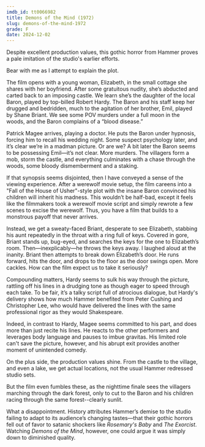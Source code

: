 ```yaml
---
imdb_id: tt0066982
title: Demons of the Mind (1972)
slug: demons-of-the-mind-1972
grade: F
date: 2024-12-02
---
```


Despite excellent production values, this gothic horror from Hammer proves a pale imitation of the studio's earlier efforts.

Bear with me as I attempt to explain the plot.

The film opens with a young woman, Elizabeth, in the small cottage she shares with her boyfriend. After some gratuitous nudity, she’s abducted and carted back to an imposing castle. We learn she’s the daughter of the local Baron, played by top-billed Robert Hardy. The Baron and his staff keep her drugged and bedridden, much to the agitation of her brother, Emil, played by Shane Briant. We see some POV murders under a full moon in the woods, and the Baron complains of a “blood disease.”

Patrick Magee arrives, playing a doctor. He puts the Baron under hypnosis, forcing him to recall his wedding night. Some suspect psychology later, and it’s clear we’re in a madman picture. Or are we? A bit later the Baron seems to be possessing Emil—it’s not clear. More murders. The villagers form a mob, storm the castle, and everything culminates with a chase through the woods, some bloody dismemberment and a staking.

If that synopsis seems disjointed, then I have conveyed a sense of the viewing experience. After a werewolf movie setup, the film careens into a "Fall of the House of Usher"-style plot with the insane Baron convinced his children will inherit his madness. This wouldn’t be half-bad, except it feels like the filmmakers took a werewolf movie script and simply rewrote a few scenes to excise the werewolf. Thus, you have a film that builds to a monstrous payoff that never arrives.

Instead, we get a sweaty-faced Briant, desperate to see Elizabeth, stabbing his aunt repeatedly in the throat with a ring full of keys. Covered in gore, Briant stands up, bug-eyed, and searches the keys for the one to Elizabeth’s room. Then—inexplicably—he throws the keys away. I laughed aloud at the inanity. Briant then attempts to break down Elizabeth’s door. He runs forward, hits the door, and drops to the floor as the door swings open. More cackles. How can the film expect us to take it seriously?

Compounding matters, Hardy seems to sulk his way through the picture, rattling off his lines in a drudging tone as though eager to speed through each take. To be fair, it’s a talky script full of atrocious dialogue, but Hardy's delivery shows how much Hammer benefited from Peter Cushing and Christopher Lee, who would have delivered the lines with the same professional rigor as they would Shakespeare.

Indeed, in contrast to Hardy, Magee seems committed to his part, and does more than just recite his lines. He reacts to the other performers and leverages body language and pauses to imbue gravitas. His limited role can't save the picture, however, and his abrupt exit provides another moment of unintended comedy.

On the plus side, the production values shine. From the castle to the village, and even a lake, we get actual locations, not the usual Hammer redressed studio sets.

But the film even fumbles these, as the nighttime finale sees the villagers marching through the dark forest, only to cut to the Baron and his children racing through the same forest--clearly sunlit.

What a disappointment. History attributes Hammer’s demise to the studio failing to adapt to its audience’s changing tastes—that their gothic horrors fell out of favor to satanic shockers like <span data-imdb-id="tt0063522">_Rosemary's Baby_</span> and <span data-imdb-id="tt0070047">_The Exorcist_</span>. Watching _Demons of the Mind_, however, one could argue it was simply down to diminished quality.
